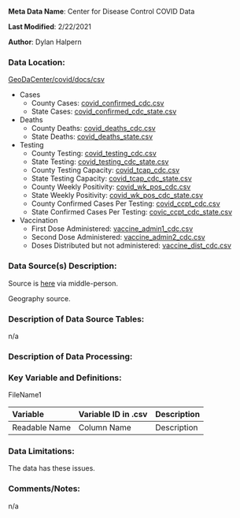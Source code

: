 **Meta Data Name**: Center for Disease Control COVID Data

**Last Modified**: 2/22/2021

**Author**: Dylan Halpern

### Data Location: 
[GeoDaCenter/covid/docs/csv](https://github.com/GeoDaCenter/covid/tree/master/docs/csv)

* Cases
    * County Cases: [covid_confirmed_cdc.csv](https://github.com/GeoDaCenter/covid/blob/master/docs/csv/covid_confirmed_cdc.csv)
    * State Cases: [covid_confirmed_cdc_state.csv](https://github.com/GeoDaCenter/covid/blob/master/docs/csv/covid_confirmed_cdc_state.csv)
* Deaths
    * County Deaths: [covid_deaths_cdc.csv](https://github.com/GeoDaCenter/covid/blob/master/docs/csv/covid_deaths_cdc.csv)
    * State Deaths: [covid_deaths_state.csv](https://github.com/GeoDaCenter/covid/blob/master/docs/csv/covid_deaths_state.csv)
* Testing
    * County Testing: [covid_testing_cdc.csv](https://github.com/GeoDaCenter/covid/blob/master/docs/csv/covid_testing_cdc.csv)
    * State Testing: [covid_testing_cdc_state.csv](https://github.com/GeoDaCenter/covid/blob/master/docs/csv/covid_testing_cdc_state.csv)
    * County Testing Capacity: [covid_tcap_cdc.csv](https://github.com/GeoDaCenter/covid/blob/master/docs/csv/covid_tcap_cdc.csv)
    * State Testing Capacity: [covid_tcap_cdc_state.csv](https://github.com/GeoDaCenter/covid/blob/master/docs/csv/covid_tcap_cdc_state.csv)
    * County Weekly Positivity: [covid_wk_pos_cdc.csv](https://github.com/GeoDaCenter/covid/blob/master/docs/csv/covid_wk_pos_cdc.csv)
    * State Weekly Positivity: [covid_wk_pos_cdc_state.csv](https://github.com/GeoDaCenter/covid/blob/master/docs/csv/covid_wk_pos_cdc_state.csv)
    * County Confirmed Cases Per Testing: [covid_ccpt_cdc.csv](https://github.com/GeoDaCenter/covid/blob/master/docs/csv/covid_ccpt_cdc.csv)
    * State Confirmed Cases Per Testing: [covic_ccpt_cdc_state.csv](https://github.com/GeoDaCenter/covid/blob/master/docs/csv/covic_ccpt_cdc_state.csv)
* Vaccination
    * First Dose Administered: [vaccine_admin1_cdc.csv](https://github.com/GeoDaCenter/covid/blob/master/docs/csv/vaccine_admin1_cdc.csv)
    * Second Dose Administered: [vaccine_admin2_cdc.csv](https://github.com/GeoDaCenter/covid/blob/master/docs/csv/vaccine_admin2_cdc.csv)
    * Doses Distributed but not administered: [vaccine_dist_cdc.csv](https://github.com/GeoDaCenter/covid/blob/master/docs/csv/vaccine_dist_cdc.csv)

### Data Source(s) Description:  
Source is [here](https://bphc.hrsa.gov...) via middle-person. 

Geography source. 

### Description of Data Source Tables: 
n/a

### Description of Data Processing: 


### Key Variable and Definitions:

FileName1

| Variable | Variable ID in .csv | Description |
|:---------|:--------------------|:------------|
| Readable Name | Column Name | Description |

### Data Limitations:
The data has these issues. 

### Comments/Notes:
n/a
